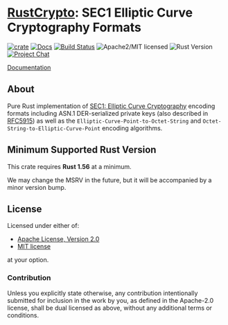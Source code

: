 # [RustCrypto]: SEC1 Elliptic Curve Cryptography Formats

[![crate][crate-image]][crate-link]
[![Docs][docs-image]][docs-link]
[![Build Status][build-image]][build-link]
![Apache2/MIT licensed][license-image]
![Rust Version][rustc-image]
[![Project Chat][chat-image]][chat-link]

[Documentation][docs-link]

## About

Pure Rust implementation of [SEC1: Elliptic Curve Cryptography] encoding
formats including ASN.1 DER-serialized private keys (also described in
[RFC5915]) as well as the `Elliptic-Curve-Point-to-Octet-String` and
`Octet-String-to-Elliptic-Curve-Point` encoding algorithms.

## Minimum Supported Rust Version

This crate requires **Rust 1.56** at a minimum.

We may change the MSRV in the future, but it will be accompanied by a minor
version bump.

## License

Licensed under either of:

 * [Apache License, Version 2.0](http://www.apache.org/licenses/LICENSE-2.0)
 * [MIT license](http://opensource.org/licenses/MIT)

at your option.

### Contribution

Unless you explicitly state otherwise, any contribution intentionally submitted
for inclusion in the work by you, as defined in the Apache-2.0 license, shall be
dual licensed as above, without any additional terms or conditions.

[//]: # (badges)

[crate-image]: https://img.shields.io/crates/v/sec1.svg
[crate-link]: https://crates.io/crates/sec1
[docs-image]: https://docs.rs/sec1/badge.svg
[docs-link]: https://docs.rs/sec1/
[license-image]: https://img.shields.io/badge/license-Apache2.0/MIT-blue.svg
[rustc-image]: https://img.shields.io/badge/rustc-1.56+-blue.svg
[chat-image]: https://img.shields.io/badge/zulip-join_chat-blue.svg
[chat-link]: https://rustcrypto.zulipchat.com/#narrow/stream/300570-formats
[build-image]: https://github.com/RustCrypto/formats/workflows/sec1/badge.svg?branch=master&event=push
[build-link]: https://github.com/RustCrypto/formats/actions

[//]: # (links)

[RustCrypto]: https://github.com/rustcrypto
[SEC1: Elliptic Curve Cryptography]: https://www.secg.org/sec1-v2.pdf
[RFC5915]: https://datatracker.ietf.org/doc/html/rfc5915
